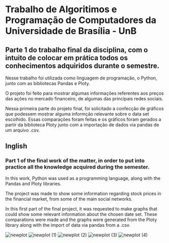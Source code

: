 # Trabalho de Algoritimos e Programação de Computadores da Universidade de Brasília - UnB
## Parte 1 do trabalho final da disciplina, com o intuito de colocar em prática todos os conhecimentos adquiridos durante o semestre. 

Nesse trabalho foi utilizada como linguagem de programação, o Python, junto com as bibliotecas Pandas e Ploty.

O projeto foi feito para mostrar algumas informações referentes aos preços das ações no mercado financeiro, de algumas das principais redes sociais.

Nessa primeira parte do projeto final, foi solicitado a confecção de gráficos que podessem mostrar alguma informção relevante sobre o data set escolhido. Essas comparações foram feitas e os gráficos foram gerados a partir da biblioteca Ploty junto com a importação de dados via pandas de um arquivo .csv.



## Inglish
### Part 1 of the final work of the matter, in order to put into practice all the knowledge acquired during the semester.

In this work, Python was used as a programming language, along with the Pandas and Ploty libraries.

The project was made to show some information regarding stock prices in the financial market, from some of the main social networks.

In this first part of the final project, it was requested to make graphs that could show some relevant information about the chosen date set. These comparations were made and the graphs were generated from the Ploty library along with the import of data via pandas from a .csv.



![newplot](https://user-images.githubusercontent.com/102708746/213873240-5ebe276c-ea38-4868-a55d-350a16826563.png)
![newplot (1)](https://user-images.githubusercontent.com/102708746/213873243-8cd08eaf-d6e7-402c-b477-9c8c05982b81.png)
![newplot (2)](https://user-images.githubusercontent.com/102708746/213873247-26207cdc-53e0-44ca-8b6e-23ed7e901298.png)
![newplot (3)](https://user-images.githubusercontent.com/102708746/213873251-5ffab36c-18b6-48a1-a167-fef7669eeebe.png)
![newplot (4)](https://user-images.githubusercontent.com/102708746/213873255-5a5ade34-f277-46a7-9c53-c4894a75b933.png)
